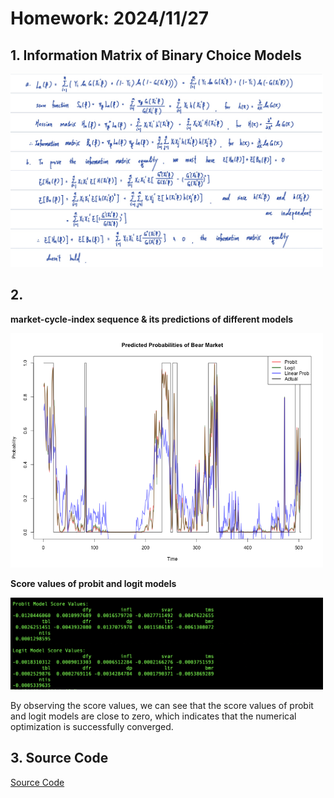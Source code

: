 <!-- <script type="text/javascript" src="http://cdn.mathjax.org/mathjax/latest/MathJax.js?config=TeX-AMS-MML_HTMLorMML"></script> <script type="text/x-mathjax-config"> MathJax.Hub.Config({ tex2jax: {inlineMath: [['$', '$']]}, messageStyle: "none" }); </script> -->

# Homework: 2024/11/27

## 1. Information Matrix of Binary Choice Models

<img src="img/p1.jpg" alt="p1" width="500">

## 2. 

**market-cycle-index sequence & its predictions of different models**

<img src="img/plot.png" alt="p2-1" width="500">

<div style="page-break-after: always;"></div>

**Score values of probit and logit models**

<img src="img/p2.png" alt="p2-2" width="500">

By observing the score values, we can see that the score values of probit and logit models are close to zero, which indicates that the numerical optimization is successfully converged.

## 3. Source Code

[Source Code](https://github.com/lin-1214/2024Econometric/blob/main/hw10/homework10.r)
 
